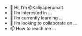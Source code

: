 - 👋 Hi, I’m @Kaliyaperumalt
- 👀 I’m interested in ...
- 🌱 I’m currently learning ...
- 💞️ I’m looking to collaborate on ...
- 📫 How to reach me ...

<!---
Kaliyaperumalt/Kaliyaperumalt is a ✨ special ✨ repository because its `README.md` (this file) appears on your GitHub profile.
You can click the Preview link to take a look at your changes.
--->
